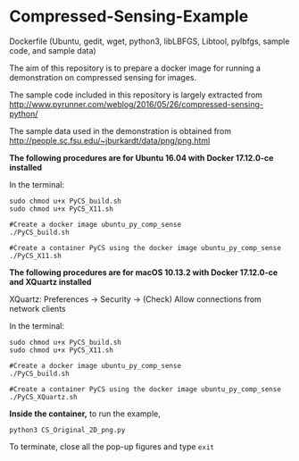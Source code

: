 # Compressed-Sensing-Example
Dockerfile (Ubuntu, gedit, wget, python3, libLBFGS, Libtool, pylbfgs, sample code, and sample data)

The aim of this repository is to prepare a docker image for running a demonstration on compressed sensing for images.

The sample code included in this repository is largely extracted from http://www.pyrunner.com/weblog/2016/05/26/compressed-sensing-python/

The sample data used in the demonstration is obtained from http://people.sc.fsu.edu/~jburkardt/data/png/png.html

**The following procedures are for Ubuntu 16.04 with Docker 17.12.0-ce installed**

In the terminal:
```
sudo chmod u+x PyCS_build.sh
sudo chmod u+x PyCS_X11.sh 

#Create a docker image ubuntu_py_comp_sense
./PyCS_build.sh 

#Create a container PyCS using the docker image ubuntu_py_comp_sense
./PyCS_X11.sh 
```

**The following procedures are for macOS 10.13.2 with Docker 17.12.0-ce and XQuartz installed**

XQuartz: Preferences -> Security -> (Check) Allow connections from network clients

In the terminal:
```
sudo chmod u+x PyCS_build.sh
sudo chmod u+x PyCS_X11.sh 

#Create a docker image ubuntu_py_comp_sense
./PyCS_build.sh 

#Create a container PyCS using the docker image ubuntu_py_comp_sense
./PyCS_XQuartz.sh 
```

**Inside the container,** to run the example,
```
python3 CS_Original_2D_png.py
```
To terminate, close all the pop-up figures and type ```exit```
